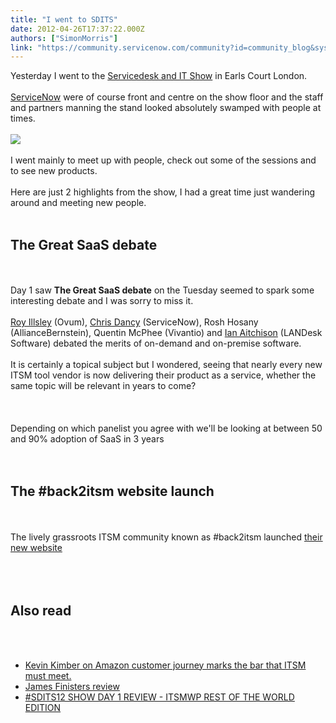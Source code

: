 ```yaml
---
title: "I went to SDITS"
date: 2012-04-26T17:37:22.000Z
authors: ["SimonMorris"]
link: "https://community.servicenow.com/community?id=community_blog&sys_id=a81eae2ddbd0dbc01dcaf3231f96194e"
---
```

<p>Yesterday I went to the <a title="w.servicedeskshow.com/" href="http://www.servicedeskshow.com/">Servicedesk and IT Show</a> in Earls Court London.<br /><br /><a title="w.service-now.com" href="http://www.service-now.com">ServiceNow</a> were of course front and centre on the show floor and the staff and partners manning the stand looked absolutely swamped with people at times.<br /><br /><img src="http://distilleryimage10.instagram.com/e080c3388ec211e1af7612313813f8e8_7.jpg" /><br /><br />I went mainly to meet up with people, check out some of the sessions and to see new products.<br /><br />Here are just 2 highlights from the show, I had a great time just wandering around and meeting new people.<br /><br /><h2>The Great SaaS debate</h2><br /><br />Day 1 saw <b>The Great SaaS debate</b> on the Tuesday seemed to spark some interesting debate and I was sorry to miss it.<br /><br /><a title="witter.com/#!/royillsley" href="https://twitter.com/#!/royillsley">Roy Illsley</a> (Ovum), <a title="witter.com/#!/servicesphere" href="https://twitter.com/#!/servicesphere">Chris Dancy</a> (ServiceNow), Rosh Hosany (AllianceBernstein), Quentin McPhee (Vivantio) and <a title="witter.com/#!/ianakinson" href="https://twitter.com/#!/ianakinson">Ian Aitchison</a> (LANDesk Software) debated the merits of on-demand and on-premise software.<br /><br />It is certainly a topical subject but I wondered, seeing that nearly every new ITSM tool vendor is now delivering their product as a service, whether the same topic will be relevant in years to come?<br /><br /><img  alt="" class="jive-image" src="9a3ee44edb549344e9737a9e0f9619e4.iix" /><br /><br /><img  alt="" class="jive-image" src="3c3e0446db9c1344e9737a9e0f9619b4.iix" /><br /><br />Depending on which panelist you agree with we'll be looking at between 50 and 90% adoption of SaaS in 3 years<br /><br /><img  alt="" class="jive-image" src="28eb2b3ddbd4dfc0b322f4621f96194e.iix" /><br /><br /><h2>The #back2itsm website launch</h2><br /><br />The lively grassroots ITSM community known as #back2itsm launched <a title="w.back2itsm.com" href="http://www.back2itsm.com">their new website</a><br /><br /><img  alt="" class="jive-image" src="1c9f4d0adb54d344e9737a9e0f96195e.iix" /><br /><br /><a href="http://www.back2itsm.com"><img  alt="" class="jive-image" src="c21cecc6dbd45f048c8ef4621f961947.iix" /></a><br /><br /><h2>Also read</h2><br /><br /><ul><li><a title="w.servicedesk360.com/featured-articles/amazon-customer-journey-marks-the-bar-that-itsm-must-meet/" href="http://www.servicedesk360.com/featured-articles/amazon-customer-journey-marks-the-bar-that-itsm-must-meet/">Kevin Kimber on Amazon customer journey marks the bar that ITSM must meet.</a></li><li><a title="reitsm.blogspot.co.uk/2012/04/sdits-12-new-beginning.html" href="http://coreitsm.blogspot.co.uk/2012/04/sdits-12-new-beginning.html">James Finisters review</a></li><li><a title="w.servicesphere.com/blog/2012/4/25/sdits12-show-day-1-review-itsmwp-rest-of-the-world-edition.html" href="http://www.servicesphere.com/blog/2012/4/25/sdits12-show-day-1-review-itsmwp-rest-of-the-world-edition.html">#SDITS12 SHOW DAY 1 REVIEW - ITSMWP REST OF THE WORLD EDITION</a></li></ul></p>